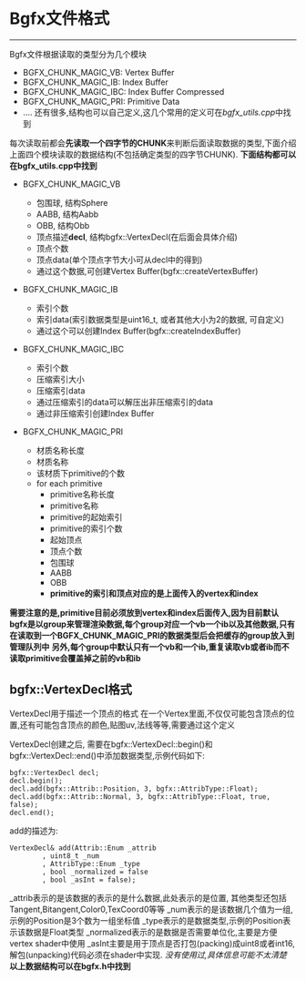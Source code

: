 ﻿# Bgfx文件格式

---

Bgfx文件根据读取的类型分为几个模块
- BGFX_CHUNK_MAGIC_VB: Vertex Buffer
- BGFX_CHUNK_MAGIC_IB: Index Buffer
- BGFX_CHUNK_MAGIC_IBC: Index Buffer Compressed
- BGFX_CHUNK_MAGIC_PRI: Primitive Data
- ....
还有很多,结构也可以自己定义,这几个常用的定义可在*bgfx_utils.cpp*中找到

每次读取前都会**先读取一个四字节的CHUNK**来判断后面读取数据的类型,下面介绍上面四个模块读取的数据结构(不包括确定类型的四字节CHUNK).
**下面结构都可以在bgfx_utils.cpp中找到**

- BGFX_CHUNK_MAGIC_VB
  + 包围球, 结构Sphere
  + AABB, 结构Aabb
  + OBB, 结构Obb
  + 顶点描述**decl**, 结构bgfx::VertexDecl(在后面会具体介绍)
  + 顶点个数
  + 顶点data(单个顶点字节大小可从decl中的得到)
  + 通过这个数据,可创建Vertex Buffer(bgfx::createVertexBuffer)

- BGFX_CHUNK_MAGIC_IB
  + 索引个数
  + 索引data(索引数据类型是uint16_t, 或者其他大小为2的数据, 可自定义)
  + 通过这个可以创建Index Buffer(bgfx::createIndexBuffer)

- BGFX_CHUNK_MAGIC_IBC
  + 索引个数
  + 压缩索引大小
  + 压缩索引data
  + 通过压缩索引的data可以解压出非压缩索引的data
  + 通过非压缩索引创建Index Buffer

- BGFX_CHUNK_MAGIC_PRI
  + 材质名称长度
  + 材质名称
  + 该材质下primitive的个数
  + for each primitive
      + primitive名称长度
      + primitive名称
      + primitive的起始索引
      + primitive的索引个数
      + 起始顶点
      + 顶点个数
      + 包围球
      + AABB
      + OBB
      + **primitive的索引和顶点对应的是上面传入的vertex和index**

**需要注意的是,primitive目前必须放到vertex和index后面传入,因为目前默认bgfx是以group来管理渲染数据,每个group对应一个vb一个ib以及其他数据,只有在读取到一个BGFX_CHUNK_MAGIC_PRI的数据类型后会把缓存的group放入到管理队列中**
**另外,每个group中默认只有一个vb和一个ib,重复读取vb或者ib而不读取primitive会覆盖掉之前的vb和ib**

## bgfx::VertexDecl格式
VertexDecl用于描述一个顶点的格式
在一个Vertex里面,不仅仅可能包含顶点的位置,还有可能包含顶点的颜色,贴图uv,法线等等,需要通过这个定义

VertexDecl创建之后, 需要在bgfx::VertexDecl::begin()和bgfx::VertexDecl::end()中添加数据类型,示例代码如下:

    bgfx::VertexDecl decl;
    decl.begin();
    decl.add(bgfx::Attrib::Position, 3, bgfx::AttribType::Float);
    decl.add(bgfx::Attrib::Normal, 3, bgfx::AttribType::Float, true, false);
    decl.end();

add的描述为:
    
    VertexDecl& add(Attrib::Enum _attrib
			, uint8_t _num
			, AttribType::Enum _type
			, bool _normalized = false
			, bool _asInt = false);
			
_attrib表示的是该数据的表示的是什么数据,此处表示的是位置, 其他类型还包括Tangent,Bitangent,Color0,TexCoord0等等
_num表示的是该数据几个值为一组,示例的Position是3个数为一组坐标值
_type表示的是数据类型,示例的Position表示该数据是Float类型
_normalized表示的是数据是否需要单位化,主要是方便vertex shader中使用
_asInt主要是用于顶点是否打包(packing)成uint8或者int16,解包(unpacking)代码必须在shader中实现. *没有使用过,具体信息可能不太清楚*
**以上数据结构可以在bgfx.h中找到**

    
    
       



